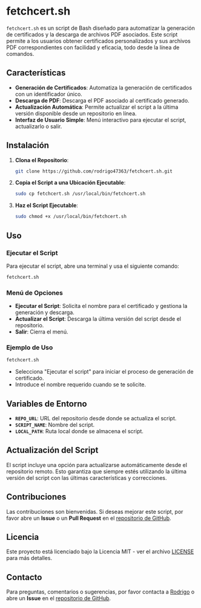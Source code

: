 # fetchcert.sh

`fetchcert.sh` es un script de Bash diseñado para automatizar la generación de certificados y la descarga de archivos PDF asociados. Este script permite a los usuarios obtener certificados personalizados y sus archivos PDF correspondientes con facilidad y eficacia, todo desde la línea de comandos.

## Características

- **Generación de Certificados**: Automatiza la generación de certificados con un identificador único.
- **Descarga de PDF**: Descarga el PDF asociado al certificado generado.
- **Actualización Automática**: Permite actualizar el script a la última versión disponible desde un repositorio en línea.
- **Interfaz de Usuario Simple**: Menú interactivo para ejecutar el script, actualizarlo o salir.

## Instalación

1. **Clona el Repositorio**:

   ```bash
   git clone https://github.com/rodrigo47363/fetchcert.sh.git
   ```

2. **Copia el Script a una Ubicación Ejecutable**:

   ```bash
   sudo cp fetchcert.sh /usr/local/bin/fetchcert.sh
   ```

3. **Haz el Script Ejecutable**:

   ```bash
   sudo chmod +x /usr/local/bin/fetchcert.sh
   ```

## Uso

### Ejecutar el Script

Para ejecutar el script, abre una terminal y usa el siguiente comando:

```bash
fetchcert.sh
```

### Menú de Opciones

- **Ejecutar el Script**: Solicita el nombre para el certificado y gestiona la generación y descarga.
- **Actualizar el Script**: Descarga la última versión del script desde el repositorio.
- **Salir**: Cierra el menú.

### Ejemplo de Uso

```bash
fetchcert.sh
```

- Selecciona "Ejecutar el script" para iniciar el proceso de generación de certificado.
- Introduce el nombre requerido cuando se te solicite.

## Variables de Entorno

- **`REPO_URL`**: URL del repositorio desde donde se actualiza el script.
- **`SCRIPT_NAME`**: Nombre del script.
- **`LOCAL_PATH`**: Ruta local donde se almacena el script.

## Actualización del Script

El script incluye una opción para actualizarse automáticamente desde el repositorio remoto. Esto garantiza que siempre estés utilizando la última versión del script con las últimas características y correcciones.

## Contribuciones

Las contribuciones son bienvenidas. Si deseas mejorar este script, por favor abre un **Issue** o un **Pull Request** en el [repositorio de GitHub](https://github.com/rodrigo47363/fetchcert.sh).

## Licencia

Este proyecto está licenciado bajo la Licencia MIT - ver el archivo [LICENSE](LICENSE) para más detalles.

## Contacto

Para preguntas, comentarios o sugerencias, por favor contacta a [Rodrigo](mailto:rodrigo@example.com) o abre un **Issue** en el [repositorio de GitHub](https://github.com/rodrigo47363/fetchcert.sh).
